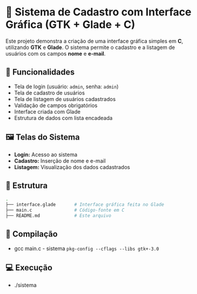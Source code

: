 # 📝 Sistema de Cadastro com Interface Gráfica (GTK + Glade + C)

Este projeto demonstra a criação de uma interface gráfica simples em **C**, utilizando **GTK** e **Glade**. O sistema permite o cadastro e a listagem de usuários com os campos **nome** e **e-mail**.

## 🚀 Funcionalidades

- Tela de login (usuário: `admin`, senha: `admin`)
- Tela de cadastro de usuários
- Tela de listagem de usuários cadastrados
- Validação de campos obrigatórios
- Interface criada com Glade
- Estrutura de dados com lista encadeada

## 🖼️ Telas do Sistema

- **Login:** Acesso ao sistema
- **Cadastro:** Inserção de nome e e-mail
- **Listagem:** Visualização dos dados cadastrados

## 📁 Estrutura

```bash
.
├── interface.glade       # Interface gráfica feita no Glade
├── main.c                # Código-fonte em C
├── README.md             # Este arquivo

```
## 📃 Compilação
- gcc main.c - sistema `pkg-config --cflags --libs gtk+-3.0`

## 💻 Execução
- ./sistema
